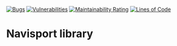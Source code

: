 [![Bugs](https://sonarcloud.io/api/project_badges/measure?project=seppanenjp_navisport-lib&metric=bugs)](https://sonarcloud.io/summary/new_code?id=seppanenjp_navisport-lib)
[![Vulnerabilities](https://sonarcloud.io/api/project_badges/measure?project=seppanenjp_navisport-lib&metric=vulnerabilities)](https://sonarcloud.io/summary/new_code?id=seppanenjp_navisport-lib)
[![Maintainability Rating](https://sonarcloud.io/api/project_badges/measure?project=seppanenjp_navisport-lib&metric=sqale_rating)](https://sonarcloud.io/summary/new_code?id=seppanenjp_navisport-lib)
[![Lines of Code](https://sonarcloud.io/api/project_badges/measure?project=seppanenjp_navisport-lib&metric=ncloc)](https://sonarcloud.io/summary/new_code?id=seppanenjp_navisport-lib)

# Navisport library
